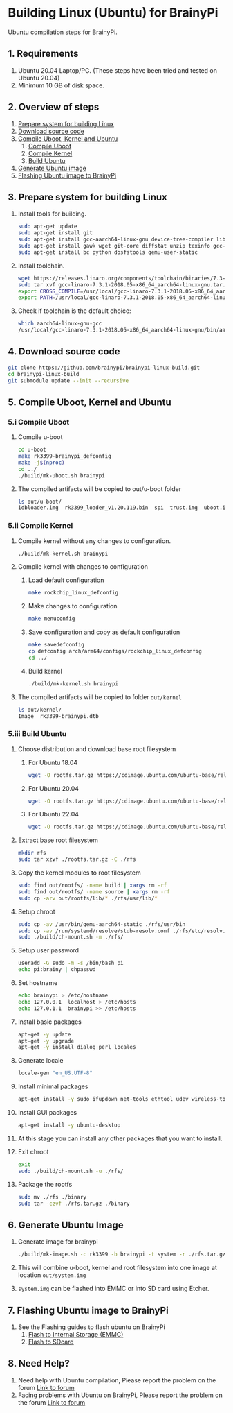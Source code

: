 # Building Linux (Ubuntu) for BrainyPi 

Ubuntu compilation steps for BrainyPi.

## 1. Requirements

1.  Ubuntu 20.04 Laptop/PC. (These steps have been tried and tested on Ubuntu 20.04)
2.  Minimum 10 GB of disk space.

## 2. Overview of steps

1.  [Prepare system for building Linux]() 
1.  [Download source code]()
1.  [Compile Uboot, Kernel and Ubuntu]()
    1.  [Compile Uboot]() 
    1.  [Compile Kernel]()
    1.  [Build Ubuntu]()
1.  [Generate Ubuntu image]()
1.  [Flashing Ubuntu image to BrainyPi]()

## 3. Prepare system for building Linux 

1.	Install tools for building.
	```sh
	sudo apt-get update
	sudo apt-get install git
	sudo apt-get install gcc-aarch64-linux-gnu device-tree-compiler libncurses5 libncurses5-dev build-essential libssl-dev mtools flex bison
	sudo apt-get install gawk wget git-core diffstat unzip texinfo gcc-multilib build-essential chrpath socat cpio python python3 python3-pip python3-pexpect xz-utils debianutils iputils-ping libsdl1.2-dev xterm sshpass curl git subversion g++ zlib1g-dev build-essential git python rsync man-db libncurses5-dev gawk gettext unzip file libssl-dev wget bc
	sudo apt-get install bc python dosfstools qemu-user-static
	```
1.	Install toolchain.
	```sh
	wget https://releases.linaro.org/components/toolchain/binaries/7.3-2018.05/aarch64-linux-gnu/gcc-linaro-7.3.1-2018.05-x86_64_aarch64-linux-gnu.tar.xz
	sudo tar xvf gcc-linaro-7.3.1-2018.05-x86_64_aarch64-linux-gnu.tar.xz  -C /usr/local/
	export CROSS_COMPILE=/usr/local/gcc-linaro-7.3.1-2018.05-x86_64_aarch64-linux-gnu/bin/aarch64-linux-gnu-
	export PATH=/usr/local/gcc-linaro-7.3.1-2018.05-x86_64_aarch64-linux-gnu/bin:$PATH
	```
1.	Check if toolchain is the default choice:
	```sh
	which aarch64-linux-gnu-gcc
	/usr/local/gcc-linaro-7.3.1-2018.05-x86_64_aarch64-linux-gnu/bin/aarch64-linux-gnu-gcc
	```
	
## 4. Download source code 

```sh
git clone https://github.com/brainypi/brainypi-linux-build.git
cd brainypi-linux-build
git submodule update --init --recursive
```

## 5. Compile Uboot, Kernel and Ubuntu

### 5.i Compile Uboot

1.	Compile u-boot
	```sh
	cd u-boot 
	make rk3399-brainypi_defconfig
	make -j$(nproc)
	cd ../
	./build/mk-uboot.sh brainypi
	```
1.	The compiled artifacts will be copied to out/u-boot folder
	```sh
	ls out/u-boot/
	idbloader.img  rk3399_loader_v1.20.119.bin  spi  trust.img  uboot.img
	```
### 5.ii Compile Kernel

1.	Compile kernel without any changes to configuration.
	```sh
	./build/mk-kernel.sh brainypi
	```

1.  Compile kernel with changes to configuration 
    1.  Load default configuration
        ```sh
        make rockchip_linux_defconfig
        ```
    1.  Make changes to configuration
        ```sh
        make menuconfig 
        ```
    1.	Save configuration and copy as default configuration
        ```sh
        make savedefconfig
        cp defconfig arch/arm64/configs/rockchip_linux_defconfig
        cd ../
        ```

    1.  Build kernel 
    	```sh
        ./build/mk-kernel.sh brainypi
        ```
        
1.	The compiled artifacts will be copied to folder `out/kernel`
	```sh
	ls out/kernel/
	Image  rk3399-brainypi.dtb 
	```

### 5.iii Build Ubuntu

1.  Choose distribution and download base root filesystem
    1.  For Ubuntu 18.04
        ```sh
        wget -O rootfs.tar.gz https://cdimage.ubuntu.com/ubuntu-base/releases/18.04/release/ubuntu-base-18.04.5-base-arm64.tar.gz
        ```
    2.  For Ubuntu 20.04 
        ```sh
        wget -O rootfs.tar.gz https://cdimage.ubuntu.com/ubuntu-base/releases/20.04/release/ubuntu-base-20.04.5-base-arm64.tar.gz
        ```
    3.  For Ubuntu 22.04
        ```sh
        wget -O rootfs.tar.gz https://cdimage.ubuntu.com/ubuntu-base/releases/22.04/release/ubuntu-base-22.04.1-base-arm64.tar.gz
        ```
    
1.	Extract base root filesystem
	```sh
	mkdir rfs
	sudo tar xzvf ./rootfs.tar.gz -C ./rfs
	```

1.	Copy the kernel modules to root filesystem
	```sh
	sudo find out/rootfs/ -name build | xargs rm -rf
	sudo find out/rootfs/ -name source | xargs rm -rf
	sudo cp -arv out/rootfs/lib/* ./rfs/usr/lib/*
	```

1.	Setup chroot 
	```sh
	sudo cp -av /usr/bin/qemu-aarch64-static ./rfs/usr/bin
	sudo cp -av /run/systemd/resolve/stub-resolv.conf ./rfs/etc/resolv.conf
	sudo ./build/ch-mount.sh -m ./rfs/
	```

1.	Setup user password 
	```sh
	useradd -G sudo -m -s /bin/bash pi
	echo pi:brainy | chpasswd
	```

1.	Set hostname 
	```sh
	echo brainypi > /etc/hostname
	echo 127.0.0.1	localhost > /etc/hosts
	echo 127.0.1.1	brainypi >> /etc/hosts
	```

1.	Install basic packages
	```sh
	apt-get -y update
	apt-get -y upgrade
	apt-get -y install dialog perl locales
	```

1.	Generate locale 
	```sh
	locale-gen "en_US.UTF-8"
	```

1.	Install minimal packages
	```sh
	apt-get install -y sudo ifupdown net-tools ethtool udev wireless-tools iputils-ping resolvconf wget apt-utils wpasupplicant nano network-manager openssh-server
	```
1.	Install GUI packages
	```sh
	apt-get install -y ubuntu-desktop
	```

1.  At this stage you can install any other packages that you want to install.
	
1.	Exit chroot 
	```sh
	exit
	sudo ./build/ch-mount.sh -u ./rfs/
	```

1.	Package the rootfs 
	```sh
	sudo mv ./rfs ./binary
	sudo tar -czvf ./rfs.tar.gz ./binary
	```

## 6. Generate Ubuntu Image 

1.	Generate image for brainypi
	```sh
	./build/mk-image.sh -c rk3399 -b brainypi -t system -r ./rfs.tar.gz
	```

1.	This will combine u-boot, kernel and root filesystem into one image at location `out/system.img`

1.	`system.img` can be flashed into EMMC or into SD card using Etcher.

## 7. Flashing Ubuntu image to BrainyPi

1.  See the Flashing guides to flash ubuntu on BrainyPi
    1.  [Flash to Internal Storage (EMMC)]()
    1.  [Flash to SDcard]()

## 8. Need Help?

1.  Need help with Ubuntu compilation, Please report the problem on the forum [Link to forum](https://forum.brainypi.com/c/ubuntu/ubuntu-building/24)
1.  Facing problems with Ubuntu on BrainyPi, Please report the problem on the forum [Link to forum](https://forum.brainypi.com/c/ubuntu/23)

